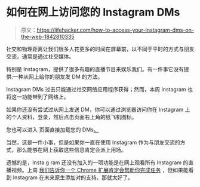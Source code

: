 # 如何在网上访问您的 Instagram DMs

> 原文：<https://lifehacker.com/how-to-access-your-instagram-dms-on-the-web-1842810335>

社交和物理距离让我们很多人花更多的时间在屏幕前，以不同于平时的方式与朋友交流，通常是通过社交媒体。



特别是 Instagram，提供了很多有趣的直播节目来娱乐我们。有一件事它没有提供:一种从网上给你的朋友发 DM 的方法。

Instagram DMs 过去只能通过社交网络应用程序获得；然而，本周 Instagram 也将这一功能带到了网络上。

如果你还没有尝试过从网上发送 DM，你可以通过浏览器访问你在 Instagram 上的个人资料，登录，然后点击页面右上角的纸飞机图标。

您也可以进入 页面直接加载您的 DMs[。](https://www.instagram.com/direct/inbox/) 

当然，这是一件小事，但是如果你一直在使用 Instagram 作为与朋友交流的方式，那么能够在网上获取这些信息肯定会派上用场。

遗憾的是，Insta g ram 还没有加入的一项功能是在网上观看所有 Instagram 的直播视频。上周 [我们告诉你一个 Chrome 扩展肯定会帮助你完成任务](https://lifehacker.com/how-to-watch-instagram-live-feeds-on-your-computer-or-t-1842665495) ，但如果能看到 Instagram 在未来原生添加对的支持，那就太好了。